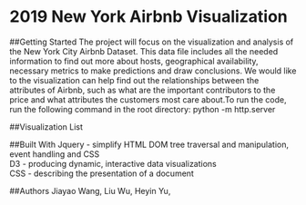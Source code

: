 # 2019 New York Airbnb Visualization </h>

##Getting Started
The project will focus on the visualization and analysis of the New York City Airbnb Dataset. 
This data file includes all the needed information to find out more about hosts, geographical 
availability, necessary metrics to make predictions and draw conclusions. We would like to the 
visualization can help find out the relationships between the attributes of Airbnb, such as what 
are the important contributors to the price and what attributes the customers most care about.To
run the code, run the following command in the root directory: python -m http.server

##Visualization List

##Built With
Jquery - simplify HTML DOM tree traversal and manipulation, event handling and CSS <br/>
D3 - producing dynamic, interactive data visualizations <br/> 
CSS - describing the presentation of a document <br/>

##Authors
Jiayao Wang,
Liu Wu,
Heyin Yu,